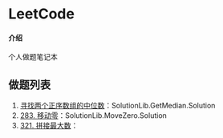 # LeetCode

#### 介绍
个人做题笔记本



## 做题列表

1. [寻找两个正序数组的中位数](https://leetcode-cn.com/problems/median-of-two-sorted-arrays/)：SolutionLib.GetMedian.Solution
2. [283. 移动零](https://leetcode-cn.com/problems/move-zeroes/)：SolutionLib.MoveZero.Solution
3. [321. 拼接最大数](https://leetcode-cn.com/problems/create-maximum-number/)：

